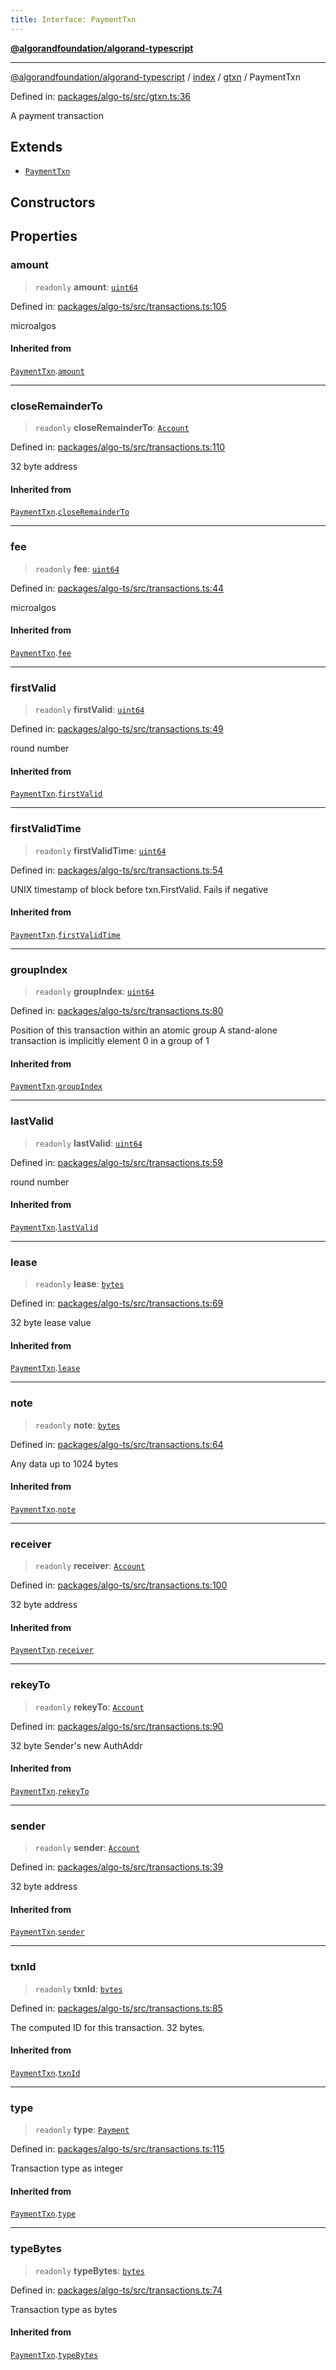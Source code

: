 ```yaml
---
title: Interface: PaymentTxn
---
```


[**@algorandfoundation/algorand-typescript**](../../../../README)

***

[@algorandfoundation/algorand-typescript](../../../../README) / [index](../../../README) / [gtxn](../README) / PaymentTxn



Defined in: [packages/algo-ts/src/gtxn.ts:36](https://github.com/algorandfoundation/puya-ts/blob/main/packages/algo-ts/src/gtxn.ts#L36)

A payment transaction

## Extends

- [`PaymentTxn`](../../../-internal-/interfaces/PaymentTxn)

## Constructors

## Properties

### amount

> `readonly` **amount**: [`uint64`](../../../type-aliases/uint64)

Defined in: [packages/algo-ts/src/transactions.ts:105](https://github.com/algorandfoundation/puya-ts/blob/main/packages/algo-ts/src/transactions.ts#L105)

microalgos

#### Inherited from

[`PaymentTxn`](../../../-internal-/interfaces/PaymentTxn).[`amount`](../../../-internal-/interfaces/PaymentTxn#amount)

***

### closeRemainderTo

> `readonly` **closeRemainderTo**: [`Account`](../../../type-aliases/Account)

Defined in: [packages/algo-ts/src/transactions.ts:110](https://github.com/algorandfoundation/puya-ts/blob/main/packages/algo-ts/src/transactions.ts#L110)

32 byte address

#### Inherited from

[`PaymentTxn`](../../../-internal-/interfaces/PaymentTxn).[`closeRemainderTo`](../../../-internal-/interfaces/PaymentTxn#closeremainderto)

***

### fee

> `readonly` **fee**: [`uint64`](../../../type-aliases/uint64)

Defined in: [packages/algo-ts/src/transactions.ts:44](https://github.com/algorandfoundation/puya-ts/blob/main/packages/algo-ts/src/transactions.ts#L44)

microalgos

#### Inherited from

[`PaymentTxn`](../../../-internal-/interfaces/PaymentTxn).[`fee`](../../../-internal-/interfaces/PaymentTxn#fee)

***

### firstValid

> `readonly` **firstValid**: [`uint64`](../../../type-aliases/uint64)

Defined in: [packages/algo-ts/src/transactions.ts:49](https://github.com/algorandfoundation/puya-ts/blob/main/packages/algo-ts/src/transactions.ts#L49)

round number

#### Inherited from

[`PaymentTxn`](../../../-internal-/interfaces/PaymentTxn).[`firstValid`](../../../-internal-/interfaces/PaymentTxn#firstvalid)

***

### firstValidTime

> `readonly` **firstValidTime**: [`uint64`](../../../type-aliases/uint64)

Defined in: [packages/algo-ts/src/transactions.ts:54](https://github.com/algorandfoundation/puya-ts/blob/main/packages/algo-ts/src/transactions.ts#L54)

UNIX timestamp of block before txn.FirstValid. Fails if negative

#### Inherited from

[`PaymentTxn`](../../../-internal-/interfaces/PaymentTxn).[`firstValidTime`](../../../-internal-/interfaces/PaymentTxn#firstvalidtime)

***

### groupIndex

> `readonly` **groupIndex**: [`uint64`](../../../type-aliases/uint64)

Defined in: [packages/algo-ts/src/transactions.ts:80](https://github.com/algorandfoundation/puya-ts/blob/main/packages/algo-ts/src/transactions.ts#L80)

Position of this transaction within an atomic group
A stand-alone transaction is implicitly element 0 in a group of 1

#### Inherited from

[`PaymentTxn`](../../../-internal-/interfaces/PaymentTxn).[`groupIndex`](../../../-internal-/interfaces/PaymentTxn#groupindex)

***

### lastValid

> `readonly` **lastValid**: [`uint64`](../../../type-aliases/uint64)

Defined in: [packages/algo-ts/src/transactions.ts:59](https://github.com/algorandfoundation/puya-ts/blob/main/packages/algo-ts/src/transactions.ts#L59)

round number

#### Inherited from

[`PaymentTxn`](../../../-internal-/interfaces/PaymentTxn).[`lastValid`](../../../-internal-/interfaces/PaymentTxn#lastvalid)

***

### lease

> `readonly` **lease**: [`bytes`](../../../type-aliases/bytes)

Defined in: [packages/algo-ts/src/transactions.ts:69](https://github.com/algorandfoundation/puya-ts/blob/main/packages/algo-ts/src/transactions.ts#L69)

32 byte lease value

#### Inherited from

[`PaymentTxn`](../../../-internal-/interfaces/PaymentTxn).[`lease`](../../../-internal-/interfaces/PaymentTxn#lease)

***

### note

> `readonly` **note**: [`bytes`](../../../type-aliases/bytes)

Defined in: [packages/algo-ts/src/transactions.ts:64](https://github.com/algorandfoundation/puya-ts/blob/main/packages/algo-ts/src/transactions.ts#L64)

Any data up to 1024 bytes

#### Inherited from

[`PaymentTxn`](../../../-internal-/interfaces/PaymentTxn).[`note`](../../../-internal-/interfaces/PaymentTxn#note)

***

### receiver

> `readonly` **receiver**: [`Account`](../../../type-aliases/Account)

Defined in: [packages/algo-ts/src/transactions.ts:100](https://github.com/algorandfoundation/puya-ts/blob/main/packages/algo-ts/src/transactions.ts#L100)

32 byte address

#### Inherited from

[`PaymentTxn`](../../../-internal-/interfaces/PaymentTxn).[`receiver`](../../../-internal-/interfaces/PaymentTxn#receiver)

***

### rekeyTo

> `readonly` **rekeyTo**: [`Account`](../../../type-aliases/Account)

Defined in: [packages/algo-ts/src/transactions.ts:90](https://github.com/algorandfoundation/puya-ts/blob/main/packages/algo-ts/src/transactions.ts#L90)

32 byte Sender's new AuthAddr

#### Inherited from

[`PaymentTxn`](../../../-internal-/interfaces/PaymentTxn).[`rekeyTo`](../../../-internal-/interfaces/PaymentTxn#rekeyto)

***

### sender

> `readonly` **sender**: [`Account`](../../../type-aliases/Account)

Defined in: [packages/algo-ts/src/transactions.ts:39](https://github.com/algorandfoundation/puya-ts/blob/main/packages/algo-ts/src/transactions.ts#L39)

32 byte address

#### Inherited from

[`PaymentTxn`](../../../-internal-/interfaces/PaymentTxn).[`sender`](../../../-internal-/interfaces/PaymentTxn#sender)

***

### txnId

> `readonly` **txnId**: [`bytes`](../../../type-aliases/bytes)

Defined in: [packages/algo-ts/src/transactions.ts:85](https://github.com/algorandfoundation/puya-ts/blob/main/packages/algo-ts/src/transactions.ts#L85)

The computed ID for this transaction. 32 bytes.

#### Inherited from

[`PaymentTxn`](../../../-internal-/interfaces/PaymentTxn).[`txnId`](../../../-internal-/interfaces/PaymentTxn#txnid)

***

### type

> `readonly` **type**: [`Payment`](../../../enumerations/TransactionType#payment)

Defined in: [packages/algo-ts/src/transactions.ts:115](https://github.com/algorandfoundation/puya-ts/blob/main/packages/algo-ts/src/transactions.ts#L115)

Transaction type as integer

#### Inherited from

[`PaymentTxn`](../../../-internal-/interfaces/PaymentTxn).[`type`](../../../-internal-/interfaces/PaymentTxn#type)

***

### typeBytes

> `readonly` **typeBytes**: [`bytes`](../../../type-aliases/bytes)

Defined in: [packages/algo-ts/src/transactions.ts:74](https://github.com/algorandfoundation/puya-ts/blob/main/packages/algo-ts/src/transactions.ts#L74)

Transaction type as bytes

#### Inherited from

[`PaymentTxn`](../../../-internal-/interfaces/PaymentTxn).[`typeBytes`](../../../-internal-/interfaces/PaymentTxn#typebytes)